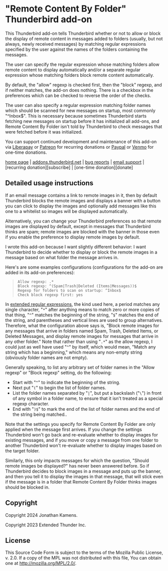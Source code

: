# "Remote Content By Folder" Thunderbird add-on

This Thunderbird add-on tells Thunderbird whether or not to allow or block the display of remote content in messages added to folders (usually, but not always, newly received messages) by matching regular expressions specified by the user against the names of the folders containing the messages.

The user can specify the regular expression whose matching folders allow remote content to display automatically and/or a separate regular expression whose matching folders block remote content automatically.

By default, the "allow" regexp is checked first, then the "block" regexp, and if neither matches, the add-on does nothing. There is a checkbox in the preferences which can be checked to reverse the order of the checks.

The user can also specify a regular expression matching folder names which
should be scanned for new messages on startup, most commonly "^Inbox$". This is
necessary because sometimes Thunderbird starts fetching new messages on startup
before it has initialized all add-ons, and Remote Content By Folder isn't told
by Thunderbird to check messages that were fetched before it was initialized.

You can support continued development and maintenance of this add-on via [Liberapay][Liberapay] or [Patreon][Patreon] for recurring donations or [Paypal][Paypal] or [Venmo][Venmo] for one-time donations.

[home page][github] | [addons.thunderbird.net][atn] | [bug reports][issues] |
[email support][email] | [recurring donation][subscribe] | [one-time
donation][donate]

## Detailed usage instructions

If an email message contains a link to remote images in it, then by default
Thunderbird blocks the remote images and displays a banner with a button you
can click to display the images and optionally add messages like this one to a
whitelist so images will be displayed automatically.

Alternatively, you can change your Thunderbird preferences so that remote
images are displayed by default, except in messages that Thunderbird thinks are
spam; remote images are blocked with the banner in those even if you enable the
preference to display remote images by default.

I wrote this add-on because I want slightly different behavior: I want
Thunderbird to decide whether to display or block the remote images in a
message based on what folder the message arrives in.

Here's are some examples configurations (configurations for the add-on are
added in its add-on preferences):

> ```
> Allow regexp: .*  
> Block regexp: ^(Spam|Trash|Deleted (Items|Messages))$  
> Regexp for folders to scan on startup: ^Inbox$  
> Check block regexp first: yes  
> ```

In [extended regular expressions][regexps], the kind used here, a period
matches any single character, "`*`" after anything means to match zero or more
copies of that thing, "`^`" matches the beginning of the string, "`$`" matches
the end of the string, and parentheses and vertical lines are used to group
alternatives. Therefore, what the configuration above says is, "Block remote
images for any messages that arrive in folders named Spam, Trash, Deleted
Items, or Deleted Messages, and display remote images for messages that arrive
in any other folder." Note that rather than using "`.*`" as the allow regexp, I
could just as well have used "`^`" by itself, which would mean, "Match any
string which has a beginning," which means any non-empty string (obviously
folder names are not empty).

Generally speaking, to list any arbitrary set of folder names in the "Allow
regexp" or "Block regexp" setting, do the following:

- Start with "`^`" to indicate the beginning of the string.
- Next put "`(`" to begin the list of folder names.
- List the folder names separated by "`|`", but put a backslash ("`\`") in front
  of any symbol in a folder name, to ensure that it isn't treated as a special
  regexp character.
- End with "`)$`" to mark the end of the list of folder names and the end of the
  string being matched..

Note that the settings you specify for Remote Content By Folder are only
applied when the message first arrives. If you change the settings Thunderbird
won't go back and re-evaluate whether to display images for existing messages,
and if you move or copy a message from one folder to another Thunderbird won't
re-evaluate whether to display images based on the target folder.

Similarly, this only impacts messages for which the question, "Should remote
images be displayed?" has never been answered before. So if Thunderbird decides
to block images in a message and puts up the banner, and then you tell it to
display the images in that message, that will stick even if the message is in a
folder that Remote Content By Folder thinks images should be blocked in.

## Copyright

Copyright 2024 Jonathan Kamens.

Copyright 2023 Extended Thunder Inc.

## License

This Source Code Form is subject to the terms of the Mozilla Public License, v. 2.0. If a copy of the MPL was not distributed with this file, You can obtain one at http://mozilla.org/MPL/2.0/.

[regexps]: https://www.oreilly.com/ideas/an-introduction-to-regular-expressions
[github]: https://github.com/Extended-Thunder/remote-content-by-folder
[atn]: https://addons.thunderbird.net/thunderbird/addon/remote-content-by-folder/
[email]: mailto:jik+rcbf@extended-thunder.org
[issues]: https://github.com/Extended-Thunder/remote-content-by-folder/issues
[Liberapay]: https://liberapay.com/jik
[Patreon]: https://www.patreon.com/c/jikseclecticofferings
[Paypal]: https://paypal.me/JonathanKamens
[Venmo]: https://venmo.com/Jonathan-Kamens
